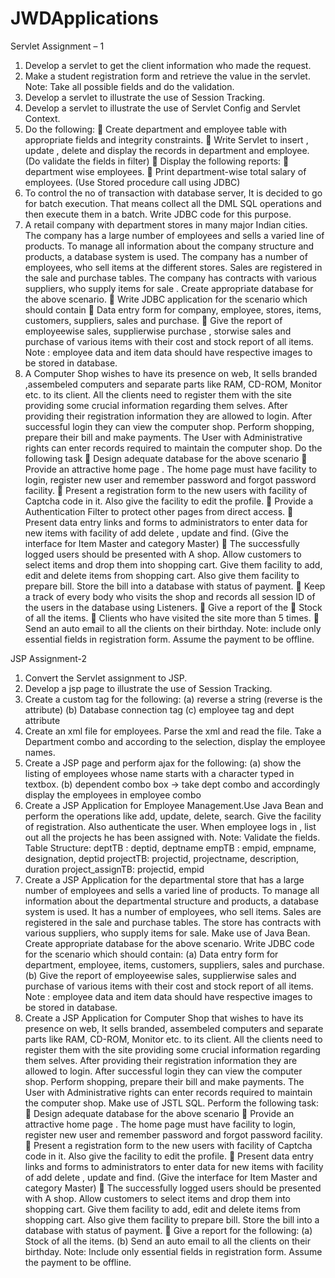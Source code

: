 # JWDApplications
Servlet Assignment – 1
1. Develop a servlet to get the client information who made the request.
2. Make a student registration form and retrieve the value in the servlet.
Note: Take all possible fields and do the validation.
3. Develop a servlet to illustrate the use of Session Tracking.
4. Develop a servlet to illustrate the use of Servlet Config and Servlet Context.
5. Do the following:
 Create department and employee table with appropriate fields and
integrity constraints.
 Write Servlet to insert , update , delete and display the records in
department and employee. (Do validate the fields in filter)
 Display the following reports:
 department wise employees.
 Print department-wise total salary of employees. (Use Stored
procedure call using JDBC)
6. To control the no of transaction with database server, It is decided to go for
batch execution. That means collect all the DML SQL operations and then
execute them in a batch. Write JDBC code for this purpose.
7. A retail company with department stores in many major Indian cities. The
company has a large number of employees and sells a varied line of
products. To manage all information about the company structure and
products, a database system is used. The company has a number of
employees, who sell items at the different stores. Sales are registered in the
sale and purchase tables. The company has contracts with various suppliers,
who supply items for sale . Create appropriate database for the above
scenario.
 Write JDBC application for the scenario which should contain
 Data entry form for company, employee, stores, items, customers,
suppliers, sales and purchase.
 Give the report of employeewise sales, supplierwise purchase ,
storwise sales and purchase of various items with their cost and stock
report of all items.
Note : employee data and item data should have respective images to
be stored in database.
8. A Computer Shop wishes to have its presence on web, It sells branded
,assembeled computers and separate parts like RAM, CD-ROM, Monitor
etc. to its client. All the clients need to register them with the site providing
some crucial information regarding them selves. After providing their
registration information they are allowed to login. After successful login
they can view the computer shop. Perform shopping, prepare their bill and
make payments. The User with Administrative rights can enter records
required to maintain the computer shop. Do the following task
 Design adequate database for the above scenario
 Provide an attractive home page . The home page must have facility to
login, register new user and remember password and forgot password
facility.
 Present a registration form to the new users with facility of Captcha
code in it. Also give the facility to edit the profile.
 Provide a Authentication Filter to protect other pages from direct
access.
 Present data entry links and forms to administrators to enter data for
new items with facility of add delete , update and find. (Give the
interface for Item Master and category Master)
 The successfully logged users should be presented with A shop. Allow
customers to select items and drop them into shopping cart. Give them
facility to add, edit and delete items from shopping cart. Also give
them facility to prepare bill. Store the bill into a database with status
of payment.
 Keep a track of every body who visits the shop and records all session
ID of the users in the database using Listeners.
 Give a report of the
 Stock of all the items.
 Clients who have visited the site more than 5 times.
 Send an auto email to all the clients on their birthday.
Note: include only essential fields in registration form. Assume the payment
to be offline.


JSP Assignment-2
1. Convert the Servlet assignment to JSP.
2. Develop a jsp page to illustrate the use of Session Tracking.
3. Create a custom tag for the following:
(a) reverse a string (reverse is the attribute)
(b) Database connection tag
(c) employee tag and dept attribute
4. Create an xml file for employees. Parse the xml and read the file.
Take a Department combo and according to the selection, display the
employee names.
5. Create a JSP page and perform ajax for the following:
(a) show the listing of employees whose name starts with a character
typed in textbox.
(b) dependent combo box -> take dept combo and accordingly
display the employees in employee combo
6. Create a JSP Application for Employee Management.Use Java Bean
and perform the operations like add, update, delete, search. Give the
facility of registration. Also authenticate the user. When employee
logs in , list out all the projects he has been assigned with.
Note: Validate the fields.
Table Structure:
deptTB : deptid, deptname
empTB : empid, empname, designation, deptid
projectTB: projectid, projectname, description, duration
project_assignTB: projectid, empid
7. Create a JSP Application for the departmental store that has a large
number of employees and sells a varied line of products. To manage
all information about the departmental structure and products, a
database system is used. It has a number of employees, who sell
items. Sales are registered in the sale and purchase tables. The store
has contracts with various suppliers, who supply items for sale.
Make use of Java Bean.
Create appropriate database for the above scenario.
Write JDBC code for the scenario which should contain:
(a) Data entry form for department, employee, items, customers,
suppliers, sales and purchase.
(b) Give the report of employeewise sales, supplierwise sales and
purchase of various items with their cost and stock report of all
items.
Note : employee data and item data should have respective images to
be stored in database.
8. Create a JSP Application for Computer Shop that wishes to have its
presence on web, It sells branded, assembeled computers and
separate parts like RAM, CD-ROM, Monitor etc. to its client. All the
clients need to register them with the site providing some crucial
information regarding them selves. After providing their registration
information they are allowed to login. After successful login they can
view the computer shop. Perform shopping, prepare their bill and
make payments. The User with Administrative rights can enter
records required to maintain the computer shop.
Make use of JSTL SQL.
Perform the following task:
 Design adequate database for the above scenario
 Provide an attractive home page . The home page must have facility
to login, register new user and remember password and forgot
password facility.
 Present a registration form to the new users with facility of Captcha
code in it. Also give the facility to edit the profile.
 Present data entry links and forms to administrators to enter data for
new items with facility of add delete , update and find. (Give the
interface for Item Master and category Master)
 The successfully logged users should be presented with A shop.
Allow customers to select items and drop them into shopping cart.
Give them facility to add, edit and delete items from shopping cart.
Also give them facility to prepare bill. Store the bill into a database
with status of payment.
 Give a report for the following:
(a) Stock of all the items.
(b) Send an auto email to all the clients on their birthday.
Note: Include only essential fields in registration form. Assume the
payment to be offline.
